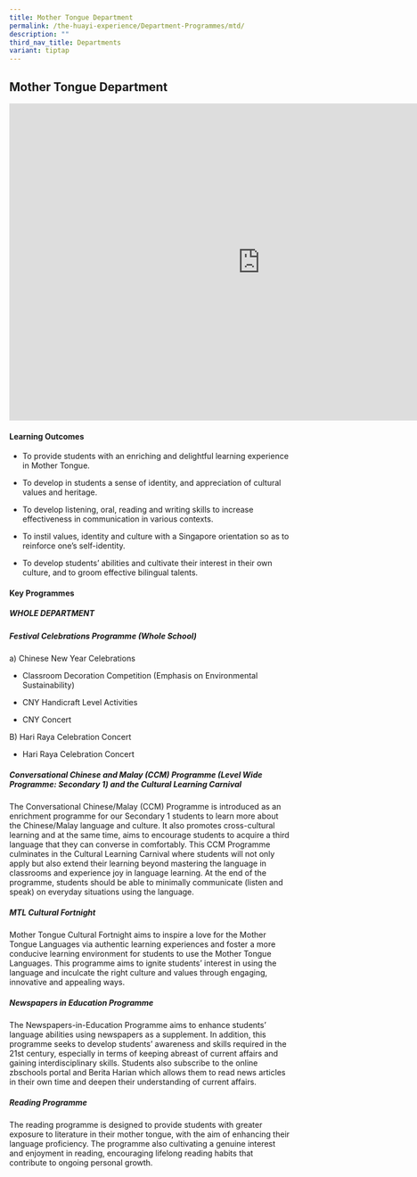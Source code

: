 ```yaml
---
title: Mother Tongue Department
permalink: /the-huayi-experience/Department-Programmes/mtd/
description: ""
third_nav_title: Departments
variant: tiptap
---
```

<h2>Mother Tongue Department</h2>
<div class="iframe-wrapper">
<iframe height="569" width="900" allowfullscreen="true" frameborder="0" src="https://docs.google.com/presentation/d/e/2PACX-1vRCqvcO8PqcBEt1IBVbXvTEDFFAXtVkHl9Ak8yMZqUf0P4dDdv5Ia4S6Z909LR7ndPR-MZBOscH197o/pubembed?start=false&amp;loop=false&amp;delayms=3000"></iframe>
</div>
<h4>Learning Outcomes</h4>
<ul data-tight="true" class="tight">
<li>
<p>To provide students with an enriching and delightful learning experience
in Mother Tongue.</p>
</li>
<li>
<p>To develop in students a sense of identity, and appreciation of cultural
values and heritage.</p>
</li>
<li>
<p>To develop listening, oral, reading and writing skills to increase effectiveness
in communication in various contexts.</p>
</li>
<li>
<p>To instil values, identity and culture with a Singapore orientation so
as to reinforce one’s self-identity.</p>
</li>
<li>
<p>To develop students’ abilities and cultivate their interest in their own
culture, and to groom effective bilingual talents.</p>
</li>
</ul>
<h4>Key Programmes</h4>
<h5>WHOLE DEPARTMENT</h5>
<h5>Festival Celebrations Programme (Whole School)</h5>
<p>a) Chinese New Year Celebrations</p>
<ul data-tight="true" class="tight">
<li>
<p>Classroom Decoration Competition (Emphasis on Environmental Sustainability)</p>
</li>
<li>
<p>CNY Handicraft Level Activities</p>
</li>
<li>
<p>CNY Concert</p>
</li>
</ul>
<p>B) Hari Raya Celebration Concert</p>
<ul data-tight="true" class="tight">
<li>
<p>Hari Raya Celebration Concert</p>
</li>
</ul>
<h5>Conversational Chinese and Malay (CCM) Programme (Level Wide Programme: Secondary 1) and the Cultural Learning Carnival</h5>
<p>The Conversational Chinese/Malay (CCM) Programme is introduced as an enrichment
programme for our Secondary 1 students to learn more about the Chinese/Malay
language and culture. It also promotes cross-cultural learning and at the
same time, aims to encourage students to acquire a third language that
they can converse in comfortably. This CCM Programme culminates in the
Cultural Learning Carnival where students will not only apply but also
extend their learning beyond mastering the language in classrooms and experience
joy in language learning. At the end of the programme, students should
be able to minimally communicate (listen and speak) on everyday situations
using the language.</p>
<h5>MTL Cultural Fortnight</h5>
<p>Mother Tongue Cultural Fortnight aims to inspire a love for the Mother
Tongue Languages via authentic learning experiences and foster a more conducive
learning environment for students to use the Mother Tongue Languages. This
programme aims to ignite students’ interest in using the language and inculcate
the right culture and values through engaging, innovative and appealing
ways.</p>
<h5>Newspapers in Education Programme</h5>
<p>The Newspapers-in-Education Programme aims to enhance students’ language
abilities using newspapers as a supplement. In addition, this programme
seeks to develop students’ awareness and skills required in the 21st century,
especially in terms of keeping abreast of current affairs and gaining interdisciplinary
skills. Students also subscribe to the online zbschools portal and Berita
Harian which allows them to read news articles in their own time and deepen
their understanding of current affairs.</p>
<h5>Reading Programme</h5>
<p>The reading programme is designed to provide students with greater exposure
to literature in their mother tongue, with the aim of enhancing their language
proficiency. The programme also cultivating a genuine interest and enjoyment
in reading, encouraging lifelong reading habits that contribute to ongoing
personal growth.</p>
<p></p>